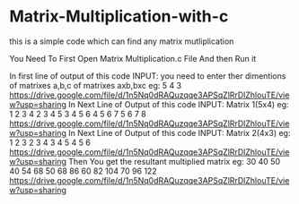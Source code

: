 # Matrix-Multiplication-with-c

this is a simple code which can find any matrix mutliplication


You Need To First Open Matrix Multiplication.c File And then Run it

In first line of output of this code INPUT: you need to enter ther dimentions of matrixes a,b,c of matrixes axb,bxc
eg: 5 4 3
https://drive.google.com/file/d/1n5Nq0dRAQuzqqe3APSqZlRrDlZhlouTE/view?usp=sharing
In Next Line of Output of this code INPUT: Matrix 1(5x4)
eg: 1 2 3 4
    2 3 4 5
    3 4 5 6
    4 5 6 7
    5 6 7 8
https://drive.google.com/file/d/1n5Nq0dRAQuzqqe3APSqZlRrDlZhlouTE/view?usp=sharing
In Next Line of Output of this code INPUT: Matrix 2(4x3)
eg: 1 2 3
    2 3 4
    3 4 5
    4 5 6
https://drive.google.com/file/d/1n5Nq0dRAQuzqqe3APSqZlRrDlZhlouTE/view?usp=sharing
Then  You get the resultant multiplied matrix
eg: 30 40 50
    40 54 68
    50 68 86
    60 82 104
    70 96 122
https://drive.google.com/file/d/1n5Nq0dRAQuzqqe3APSqZlRrDlZhlouTE/view?usp=sharing
